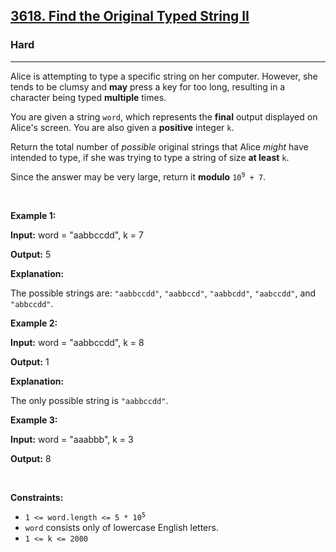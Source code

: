 <h2><a href="https://leetcode.com/problems/find-the-original-typed-string-ii/description/?envType=daily-question&envId=2025-07-02">3618. Find the Original Typed String II</a></h2><h3>Hard</h3><hr><p>Alice is attempting to type a specific string on her computer. However, she tends to be clumsy and <strong>may</strong> press a key for too long, resulting in a character being typed <strong>multiple</strong> times.</p>

<p>You are given a string <code>word</code>, which represents the <strong>final</strong> output displayed on Alice&#39;s screen. You are also given a <strong>positive</strong> integer <code>k</code>.</p>

<p>Return the total number of <em>possible</em> original strings that Alice <em>might</em> have intended to type, if she was trying to type a string of size <strong>at least</strong> <code>k</code>.</p>

<p>Since the answer may be very large, return it <strong>modulo</strong> <code>10<sup>9</sup> + 7</code>.</p>

<p>&nbsp;</p>
<p><strong class="example">Example 1:</strong></p>

<div class="example-block">
<p><strong>Input:</strong> <span class="example-io">word = &quot;aabbccdd&quot;, k = 7</span></p>

<p><strong>Output:</strong> <span class="example-io">5</span></p>

<p><strong>Explanation:</strong></p>

<p>The possible strings are: <code>&quot;aabbccdd&quot;</code>, <code>&quot;aabbccd&quot;</code>, <code>&quot;aabbcdd&quot;</code>, <code>&quot;aabccdd&quot;</code>, and <code>&quot;abbccdd&quot;</code>.</p>
</div>

<p><strong class="example">Example 2:</strong></p>

<div class="example-block">
<p><strong>Input:</strong> <span class="example-io">word = &quot;aabbccdd&quot;, k = 8</span></p>

<p><strong>Output:</strong> <span class="example-io">1</span></p>

<p><strong>Explanation:</strong></p>

<p>The only possible string is <code>&quot;aabbccdd&quot;</code>.</p>
</div>

<p><strong class="example">Example 3:</strong></p>

<div class="example-block">
<p><strong>Input:</strong> <span class="example-io">word = &quot;aaabbb&quot;, k = 3</span></p>

<p><strong>Output:</strong> <span class="example-io">8</span></p>
</div>

<p>&nbsp;</p>
<p><strong>Constraints:</strong></p>

<ul>
	<li><code>1 &lt;= word.length &lt;= 5 * 10<sup>5</sup></code></li>
	<li><code>word</code> consists only of lowercase English letters.</li>
	<li><code>1 &lt;= k &lt;= 2000</code></li>
</ul>
